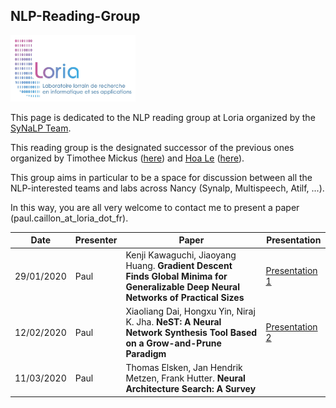 ## NLP-Reading-Group

<p>
  <img src="https://raw.githubusercontent.com/paulcaillon/NLP-Reading-Group/master/logo_loria_complet.jpg?raw=true?raw=true" width=200px />
</p>

This page is dedicated to the NLP reading group at Loria organized by the [SyNaLP Team](https://synalp.loria.fr). 

This reading group is the designated successor of the previous ones organized by Timothee Mickus ([here](https://timotheemickus.github.io/reading_group.html)) and [Hoa Le](https://lethienhoablog.wordpress.com) ([here](https://github.com/lethienhoa/Deep-Learning-and-Natural-Language-Understanding-Reading-Group)).

This group aims in particular to be a space for discussion between all the NLP-interested teams and labs across Nancy (Synalp, Multispeech, Atilf, ...). 

In this way, you are all very welcome to contact me to present a paper (paul.caillon_at_loria_dot_fr). 


| Date | Presenter | Paper | Presentation |
|-------------|-------------|------------------------------|------|
| 29/01/2020 | Paul | Kenji Kawaguchi, Jiaoyang Huang. **Gradient Descent Finds Global Minima for Generalizable Deep Neural Networks of Practical Sizes** | [Presentation 1](https://github.com/paulcaillon/NLP-Reading-Group/blob/master/ReadingGroup1.pdf)
| 12/02/2020 | Paul | Xiaoliang Dai, Hongxu Yin, Niraj K. Jha. **NeST: A Neural Network Synthesis Tool Based on a Grow-and-Prune Paradigm** | [Presentation 2](https://github.com/paulcaillon/NLP-Reading-Group/blob/master/ReadingGroup2.pdf)
| 11/03/2020 | Paul | Thomas Elsken, Jan Hendrik Metzen, Frank Hutter. **Neural Architecture Search: A Survey** | 
